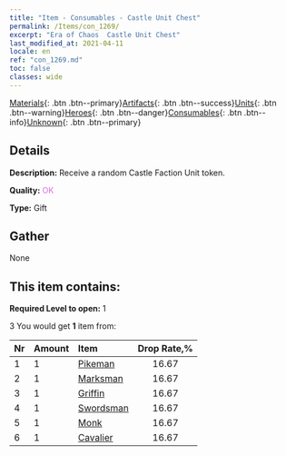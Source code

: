 ```yaml
---
title: "Item - Consumables - Castle Unit Chest"
permalink: /Items/con_1269/
excerpt: "Era of Chaos  Castle Unit Chest"
last_modified_at: 2021-04-11
locale: en
ref: "con_1269.md"
toc: false
classes: wide
---
```

 [Materials](/Items/){: .btn .btn--primary}[Artifacts](/Items/Artifacts/){: .btn .btn--success}[Units](/Items/Units/){: .btn .btn--warning}[Heroes](/Items/Heroes/){: .btn .btn--danger}[Consumables](/Items/Consumables/){: .btn .btn--info}[Unknown](/Items/Unknown/){: .btn .btn--primary}

## Details
 **Description:** Receive a random Castle Faction Unit token.

 **Quality:** <span style="color: #DA70D6">OK</span>

 **Type:** Gift

## Gather

  None

## This item contains:

 **Required Level to open:** 1

 3 You would get **1** item  from:

  | Nr | Amount |     Item    | Drop Rate,% |
  |:---|:-------|:------------|:---------:|
  | 1 | 1 | [Pikeman](/Items/unt_190/) | 16.67 | 
  | 2 | 1 | [Marksman](/Items/unt_191/) | 16.67 | 
  | 3 | 1 | [Griffin](/Items/unt_192/) | 16.67 | 
  | 4 | 1 | [Swordsman](/Items/unt_193/) | 16.67 | 
  | 5 | 1 | [Monk](/Items/unt_194/) | 16.67 | 
  | 6 | 1 | [Cavalier ](/Items/unt_195/) | 16.67 | 
